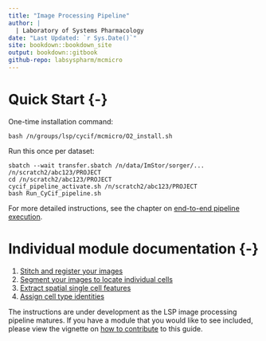 ```yaml
---
title: "Image Processing Pipeline"
author: |
  | Laboratory of Systems Pharmacology
date: "Last Updated: `r Sys.Date()`"
site: bookdown::bookdown_site
output: bookdown::gitbook
github-repo: labsyspharm/mcmicro
---
```


# Quick Start {-}

One-time installation command:
``` {bash, eval=FALSE}
bash /n/groups/lsp/cycif/mcmicro/O2_install.sh
```

Run this once per dataset:
``` {bash, eval=FALSE}
sbatch --wait transfer.sbatch /n/data/ImStor/sorger/... /n/scratch2/abc123/PROJECT
cd /n/scratch2/abc123/PROJECT
cycif_pipeline_activate.sh /n/scratch2/abc123/PROJECT
bash Run_CyCif_pipeline.sh
```

For more detailed instructions, see the chapter on [end-to-end pipeline
execution](#pipeline).

# Individual module documentation {-}

1. [Stitch and register your images](#stitch)
1. [Segment your images to locate individual cells](#segment)
1. [Extract spatial single cell features](#features)
1. [Assign cell type identities](#celltype)

The instructions are under development as the LSP image processing pipeline
matures. If you have a module that you would like to see included, please view
the vignette on [how to contribute](#howto) to this guide.

